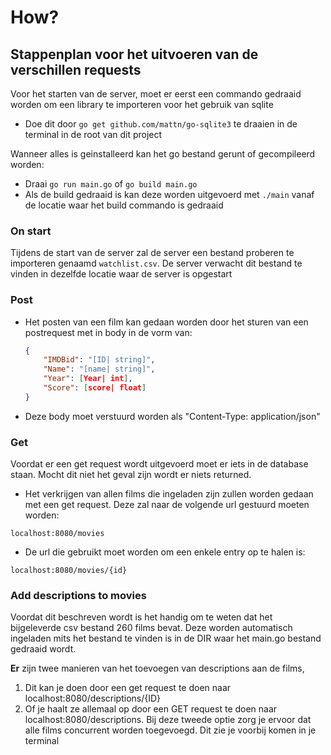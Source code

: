 # How?

## Stappenplan voor het uitvoeren van de verschillen requests

Voor het starten van de server, moet er eerst een commando gedraaid worden om een library te importeren voor het gebruik van sqlite
- Doe dit door `go get github.com/mattn/go-sqlite3` te draaien in de terminal in de root van dit project

Wanneer alles is geinstalleerd kan het go bestand gerunt of gecompileerd worden:
- Draai `go run main.go` of `go build main.go`
- Als de build gedraaid is kan deze worden uitgevoerd met `./main` vanaf de locatie waar het build commando is gedraaid

### On start

Tijdens de start van de server zal de server een bestand proberen te importeren genaamd `watchlist.csv`. De server verwacht dit bestand te vinden in dezelfde locatie waar de server is opgestart

### Post

- Het posten van een film kan gedaan worden door het sturen van een postrequest met in body in de vorm van:
    ```JSON
    {
        "IMDBid": "[ID| string]",
        "Name": "[name| string]",
        "Year": [Year| int],
        "Score": [score| float]
    }
    ```

- Deze body moet verstuurd worden als "Content-Type: application/json"


### Get

Voordat er een get request wordt uitgevoerd moet er iets in de database staan. Mocht dit niet het geval zijn wordt er niets returned.

- Het verkrijgen van allen films die ingeladen zijn zullen worden gedaan met een get request. Deze zal naar de volgende url gestuurd moeten worden:
```
localhost:8080/movies
```

- De url die gebruikt moet worden om een enkele entry op te halen is:
```
localhost:8080/movies/{id}
```

### Add descriptions to movies

Voordat dit beschreven wordt is het handig om te weten dat het bijgeleverde csv bestand 260 films bevat.
Deze worden automatisch ingeladen mits het bestand te vinden is in de DIR waar het main.go bestand gedraaid wordt.

**Er** zijn twee manieren van het toevoegen van descriptions aan de films, 
1. Dit kan je doen door een get request te doen naar localhost:8080/descriptions/{ID}
2. Of je haalt ze allemaal op door een GET request te doen naar localhost:8080/descriptions.
Bij deze tweede optie zorg je ervoor dat alle films concurrent worden toegevoegd. Dit zie je voorbij komen in je terminal
